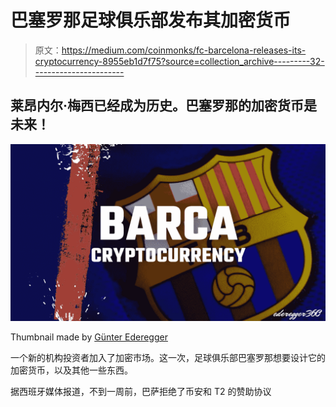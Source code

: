 # 巴塞罗那足球俱乐部发布其加密货币

> 原文：<https://medium.com/coinmonks/fc-barcelona-releases-its-cryptocurrency-8955eb1d7f75?source=collection_archive---------32----------------------->

## 莱昂内尔·梅西已经成为历史。巴塞罗那的加密货币是未来！

![](img/fd758fd91f58ecafd776a664caecec6e.png)

Thumbnail made by [Günter Ederegger](https://medium.com/u/4f0c50d16421?source=post_page-----8955eb1d7f75--------------------------------)

一个新的机构投资者加入了加密市场。这一次，足球俱乐部巴塞罗那想要设计它的加密货币，以及其他一些东西。

据西班牙媒体报道，不到一周前，巴萨拒绝了币安和 T2 的赞助协议